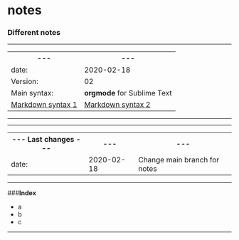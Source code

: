 # notes
### Different notes
<hr>
<table>
  <tr>
    <th>---</th>
    <th>---</th>
  </tr>
  <tr>
    <td>date:</td>
    <td>2020-02-18</td>
  </tr>
  <tr>
    <td>Version:</td>
    <td>02</td>
  </tr>
  <tr>
    <td>Main syntax:</td>
    <td><b>orgmode</b> for Sublime Text</td>
  </tr>
  <tr>
    <td><a href="https://github.com/adam-p/markdown-here/wiki/Markdown-Cheatsheet">Markdown syntax 1</a></td>
    <td><a href="http://assemble.io/docs/Cheatsheet-Markdown.html">Markdown syntax 2</a></td>
  </tr>
</table>
<hr>

<hr>
<table>
  <tr>
    <th>--- Last changes ---</th>
    <th>---</th>
    <th>---</th>
  </tr>
  <tr>
    <td>date:</td>
    <td>2020-02-18</td>
    <td>Change main branch for notes</td>
</table>
<hr>

###**Index**
* a
* b
* c
<hr>